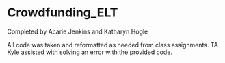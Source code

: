 # Crowdfunding_ELT

Completed by Acarie Jenkins and Katharyn Hogle

All code was taken and reformatted as needed from class assignments. 
TA Kyle assisted with solving an error with the provided code.
